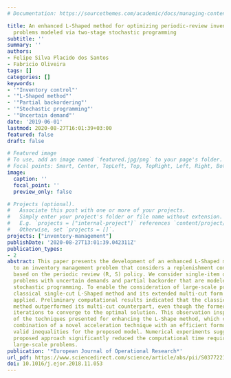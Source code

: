 ```yaml
---
# Documentation: https://sourcethemes.com/academic/docs/managing-content/

title: An enhanced L-Shaped method for optimizing periodic-review inventory control
  problems modeled via two-stage stochastic programming
subtitle: ''
summary: ''
authors:
- Felipe Silva Placido dos Santos
- Fabricio Oliveira
tags: []
categories: []
keywords:
- '"Inventory control"'
- '"L-Shaped method"'
- '"Partial backordering"'
- '"Stochastic programming"'
- '"Uncertain demand"'
date: '2019-06-01'
lastmod: 2020-08-27T16:01:39+03:00
featured: false
draft: false

# Featured image
# To use, add an image named `featured.jpg/png` to your page's folder.
# Focal points: Smart, Center, TopLeft, Top, TopRight, Left, Right, BottomLeft, Bottom, BottomRight.
image:
  caption: ''
  focal_point: ''
  preview_only: false

# Projects (optional).
#   Associate this post with one or more of your projects.
#   Simply enter your project's folder or file name without extension.
#   E.g. `projects = ["internal-project"]` references `content/project/deep-learning/index.md`.
#   Otherwise, set `projects = []`.
projects: ["inventory-management"]
publishDate: '2020-08-27T13:01:39.042311Z'
publication_types:
- 2
abstract: This paper presents the development of an enhanced L-Shaped method applied
  to an inventory management problem that considers a replenishment control system
  based on the periodic review (R, S) policy. We consider single-item one-echelon
  problems with uncertain demands and partial backorder that are modeled using two-stage
  stochastic programming. To enable the consideration of large-scale problems, the
  classical single-cut L-Shaped method and its extended multi-cut form were initially
  applied. Preliminary computational results indicated that the classical L-Shaped
  method outperformed its multi-cut counterpart, even though the former required more
  iterations to converge to the optimal solution. This observation inspired the development
  of the techniques presented for enhancing the L-Shape method, which consist of the
  combination of a novel acceleration technique with an efficient formulation and
  valid inequalities for the proposed model. Numerical experiments suggest that the
  proposed approach significantly reduced the computational time required to solve
  large-scale problems.
publication: '*European Journal of Operational Research*'
url_pdf: https://www.sciencedirect.com/science/article/abs/pii/S0377221718309949 https://linkinghub.elsevier.com/retrieve/pii/S0377221718309949
doi: 10.1016/j.ejor.2018.11.053
---
```

